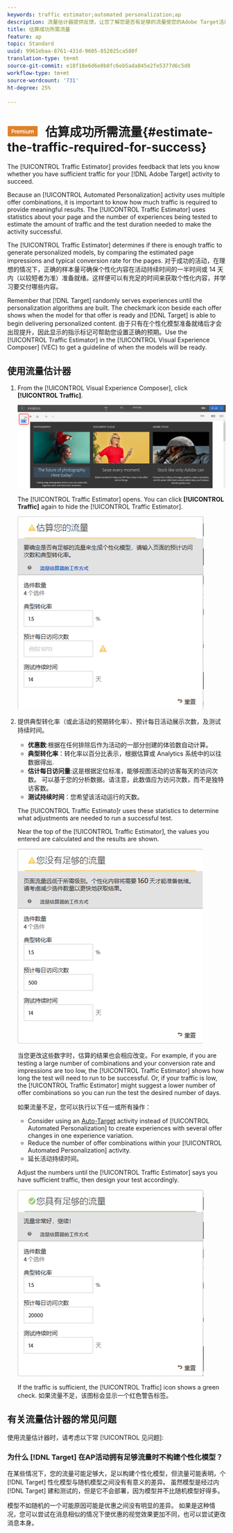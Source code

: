 ```yaml
---
keywords: traffic estimator;automated personalization;ap
description: 流量估计器提供反馈，让您了解您是否有足够的流量使您的Adobe Target活动成功。
title: 估算成功所需流量
feature: ap
topic: Standard
uuid: 9961ebaa-8761-431d-9605-852025ca580f
translation-type: tm+mt
source-git-commit: e18f18e6d6e0b8fc6eb5ada845e2fe5377d6c5d0
workflow-type: tm+mt
source-wordcount: '731'
ht-degree: 25%

---
```



# ![PREMIUM](/help/assets/premium.png) 估算成功所需流量{#estimate-the-traffic-required-for-success}

The [!UICONTROL Traffic Estimator] provides feedback that lets you know whether you have sufficient traffic for your [!DNL Adobe Target] activity to succeed.

Because an [!UICONTROL Automated Personalization] activity uses multiple offer combinations, it is important to know how much traffic is required to provide meaningful results. The [!UICONTROL Traffic Estimator] uses statistics about your page and the number of experiences being tested to estimate the amount of traffic and the test duration needed to make the activity successful.

The [!UICONTROL Traffic Estimator] determines if there is enough traffic to generate personalized models, by comparing the estimated page impressions and typical conversion rate for the pages. 对于成功的活动，在理想的情况下，正确的样本量可确保个性化内容在活动持续时间的一半时间或 14 天内（以较短者为准）准备就绪。这样便可以有充足的时间来获取个性化内容，并学习要交付哪些内容。

Remember that [!DNL Target] randomly serves experiences until the personalization algorithms are built. The checkmark icon beside each offer shows when the model for that offer is ready and [!DNL Target] is able to begin delivering personalized content. 由于只有在个性化模型准备就绪后才会出现提升，因此显示的指示标记可帮助您设置正确的预期。Use the [!UICONTROL Traffic Estimator] in the [!UICONTROL Visual Experience Composer] (VEC) to get a guideline of when the models will be ready.

## 使用流量估计器

1. From the [!UICONTROL Visual Experience Composer], click **[!UICONTROL Traffic]**.

   ![“流量”图标](/help/c-activities/t-automated-personalization/assets/icon-traffic.png)

   The [!UICONTROL Traffic Estimator] opens. You can click **[!UICONTROL Traffic]** again to hide the [!UICONTROL Traffic Estimator].

   ![](assets/ap_est.png)

1. 提供典型转化率（或此活动的预期转化率）、预计每日活动展示次数，及测试持续时间。

   * **优惠数**:根据在任何排除后作为活动的一部分创建的体验数自动计算。
   * **典型转化率**：转化率以百分比表示，根据估算或 Analytics 系统中的以往数据得出.
   * **估计每日访问量**:这是根据定位标准，能够视图活动的访客每天的访问次数。 可以基于您的分析数据。请注意，此数值应为访问次数，而不是独特访客数。
   * **测试持续时间**：您希望该活动运行的天数。

   The [!UICONTROL Traffic Estimato]r uses these statistics to determine what adjustments are needed to run a successful test.

   Near the top of the [!UICONTROL Traffic Estimator], the values you entered are calculated and the results are shown.

   ![](assets/ap_est_no.png)

   当您更改这些数字时，估算的结果也会相应改变。For example, if you are testing a large number of combinations and your conversion rate and impressions are too low, the [!UICONTROL Traffic Estimator] shows how long the test will need to run to be successful. Or, if your traffic is low, the [!UICONTROL Traffic Estimator] might suggest a lower number of offer combinations so you can run the test the desired number of days.

   如果流量不足，您可以执行以下任一或所有操作：

   * Consider using an [Auto-Target](/help/c-activities/auto-target/auto-target-to-optimize.md) activity instead of [!UICONTROL Automated Personalization] to create experiences with several offer changes in one experience variation.
   * Reduce the number of offer combinations within your [!UICONTROL Automated Personalization] activity.
   * 延长活动持续时间。

   Adjust the numbers until the [!UICONTROL Traffic Estimator] says you have sufficient traffic, then design your test accordingly.

   ![](assets/ap_est_yes.png)

   If the traffic is sufficient, the [!UICONTROL Traffic] icon shows a green check. 如果流量不足，该图标会显示一个红色警告标签。

## 有关流量估计器的常见问题

使用流量估计器时，请考虑以下常 [!UICONTROL 见问题]:

### 为什么 [!DNL Target] 在AP活动拥有足够流量时不构建个性化模型？

在某些情况下，您的流量可能足够大，足以构建个性化模型，但流量可能表明，个 [!DNL Target] 性化模型与随机模型之间没有有意义的差异。 虽然模型是经过内 [!DNL Target] 建和测试的，但是它不会部署，因为模型并不比随机模型好得多。

模型不如随机的一个可能原因可能是优惠之间没有明显的差异。 如果是这种情况，您可以尝试在消息相似的情况下使优惠的视觉效果更加不同，也可以尝试更改消息本身。
